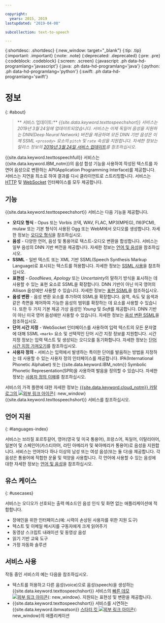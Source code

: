 ```yaml
---

copyright:
  years: 2015, 2019
lastupdated: "2019-04-08"

subcollection: text-to-speech

---
```


{:shortdesc: .shortdesc}
{:new_window: target="_blank"}
{:tip: .tip}
{:important: .important}
{:note: .note}
{:deprecated: .deprecated}
{:pre: .pre}
{:codeblock: .codeblock}
{:screen: .screen}
{:javascript: .ph data-hd-programlang='javascript'}
{:java: .ph data-hd-programlang='java'}
{:python: .ph data-hd-programlang='python'}
{:swift: .ph data-hd-programlang='swift'}

# 정보
{: #about}

> ** 서비스 업데이트:** *{{site.data.keyword.texttospeechshort}} 서비스는 2019년 3월 24일에 업데이트되었습니다. 서비스는 이제 독일어 음성을 지원하는 DNN(Deep Neural Network) 버전을 제공하며 모든 DNN 기반 음성은 이제 SSML `<prosody>` 요소의 `pitch` 및 `rate` 속성을 지원합니다. 자세한 정보는 릴리스 정보의 [2019년 3월 24일 서비스 업데이트](/docs/services/text-to-speech/release-notes.html#March2019c)를 참조하십시오*.

{{site.data.keyword.texttospeechfull}} 서비스는 {{site.data.keyword.IBM_notm}}의 음성 합성 기능을 사용하여 작성된 텍스트를 자연어 음성으로 변환하는 API(Application Programming Interface)를 제공합니다. 서비스는 지연을 최소로 하여 결과를 다시 클라이언트로 스트리밍합니다. 서비스는 [HTTP](/docs/services/text-to-speech/http.html) 및 [WebSocket](/docs/services/text-to-speech/websockets.html) 인터페이스를 모두 제공합니다. 

## 기능

{{site.data.keyword.texttospeechshort}} 서비스는 다음 기능을 제공합니다. 

-   **오디오 형식** - Opus 또는 Vorbis 코덱, WAV, FLAC, MP3(MPEG), l16(PCM), mulaw 또는 기본 형식이 사용된 Ogg 또는 WebM에서 오디오를 생성합니다. 자세한 정보는 [오디오 형식](/docs/services/text-to-speech/audio-formats.html)을 참조하십시오.
-   **음성** - 다양한 언어, 음성 및 통용어로 텍스트-오디오 변환을 합성합니다. 서비스는 일부 음성의 DNN 기반 버전을 제공합니다. 자세한 정보는 [언어 및 음성](/docs/services/text-to-speech/voices.html)을 참조하십시오.
-   **SSML** - 일반 텍스트 또는 XML 기반 SSML(Speech Synthesis Markup Language)로 표시되는 텍스트를 허용합니다. 자세한 정보는 [SSML 사용](/docs/services/text-to-speech/SSML.html)을 참조하십시오.
-   **표현성** - *GoodNews*, *Apology* 또는 *Uncertainty*의 말하기 방식을 표시하는 데 사용할 수 있는 표현 요소로 SSML을 확장합니다. DNN 기반이 아닌 미국 영어의 Allison 음성에만 사용할 수 있습니다. 자세한 정보는 [표현 SSML](/docs/services/text-to-speech/SSML-expressive.html)을 참조하십시오.
-   **음성 변환** - 음성 변환 요소를 추가하여 SSML을 확장합니다. 음역, 속도 및 음색과 같은 측면을 제어하여 가능한 음성의 범위를 확장하는 데 요소를 사용할 수 있습니다. 또한 두 가지 기본 제공 가상 음성인 *Young* 및 *Soft*를 제공합니다. DNN 기반이 아닌 미국 영어 음성에만 사용할 수 있습니다. 자세한 정보는 [음성 변환 SSML](/docs/services/text-to-speech/SSML-transformation.html)을 참조하십시오.
-   **단어 시간 지정** - WebSocket 인터페이스를 사용하여 입력 텍스트의 모든 문자열에 대해 SSML `<mark>` 요소 및 선택적인 단어 시간 지정 정보를 지원합니다. 시간 지정 정보는 입력 텍스트 및 생성되는 오디오를 동기화합니다. 자세한 정보는 [단어 시간 지정 가져오기](/docs/services/text-to-speech/word-timing.html)를 참조하십시오.
-   **사용자 정의** - 서비스는 입력에서 발생하는 특이한 단어를 발음하는 방법을 지정하는 데 사용할 수 있는 사용자 정의 인터페이스를 제공합니다. IPA(International Phonetic Alphabet) 또는 {{site.data.keyword.IBM_notm}} Symbolic Phonetic Representation(SPR)을 사용하여 발음을 정의할 수 있습니다. 자세한 정보는 [사용자 정의 이해](/docs/services/text-to-speech/custom-intro.html)를 참조하십시오.

서비스의 가격 플랜에 대한 자세한 정보는 [{{site.data.keyword.cloud_notm}} 카탈로그의 ![외부 링크 아이콘](../../icons/launch-glyph.svg "외부 링크 아이콘")](https://{DomainName}/catalog/services/text-to-speech){: new_window} {{site.data.keyword.texttospeechshort}} 서비스를 참조하십시오. 

## 언어 지원
{: #languages-index}

서비스는 브라질 포르투갈어, 영어(영국 및 미국 통용어), 프랑스어, 독일어, 이탈리아어, 일본어 및 스페인어(카스티야어, 라틴 아메리카 및 북아메리카 통용어)로 음성을 지원합니다. 서비스는 언어마다 하나 이상의 남성 또는 여성 음성(또는 둘 다)을 제공합니다. 각 음성은 통용어에 적합한 운율 및 억양을 사용합니다. 각 언어에 사용할 수 있는 음성에 대한 자세한 정보는 [언어 및 음성](/docs/services/text-to-speech/voices.html)을 참조하십시오.

## 유스 케이스
{: #usecases}

서비스는 오디오가 선호되는 출력 메소드인 음성 인식 및 화면 없는 애플리케이션에 적합합니다. 

-   장애인을 위한 인터페이스(예: 시력이 손상된 사용자를 위한 지원 도구)
-   텍스트 및 이메일 메시지를 구동자에게 크게 읽어주기
-   동영상 스크립트 내래이션 및 동영상 음성
-   읽기 기반 교육 도구
-   가정 자동화 솔루션

## 서비스 사용

작동 중인 서비스의 예는 다음을 참조하십시오. 

-   텍스트를 허용하고 다른 음성(voice)으로 음성(speech)을 생성하는 {{site.data.keyword.texttospeechshort}} 서비스의 [빠른 데모 ![외부 링크 아이콘](../../icons/launch-glyph.svg "외부 링크 아이콘")](https://text-to-speech-demo.ng.bluemix.net/){: new_window}. 지원되는 표현성 및 변환을 제공합니다. 
-   {{site.data.keyword.texttospeechshort}} 서비스를 시연하는 {{site.data.keyword.ibmwatson}} [스타터 킷 ![외부 링크 아이콘](../../icons/launch-glyph.svg "외부 링크 아이콘")](http://www.ibm.com/watson/developercloud/starter-kits.html){: new_window}의 애플리케이션